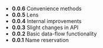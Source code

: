 - **0.0.6** Convenience methods
- **0.0.5** Lens
- **0.0.4** Internal improvements
- **0.0.3** Slight changes in API
- **0.0.2** Basic data-flow functionality
- **0.0.1** Name reservation
